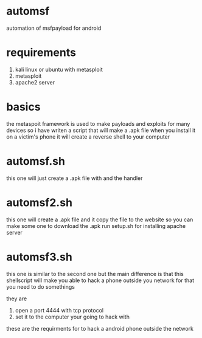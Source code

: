 # automsf
automation of msfpayload for android

# requirements
1) kali linux or ubuntu with metasploit
2) metasploit
3) apache2 server

# basics
the metaspoit framework is used to make payloads and exploits for many devices 
so i have writen a script that will make a .apk file when you install it on a victim's phone
it will create a reverse shell to your computer

# automsf.sh
this one will just create a .apk file with and the handler 

# automsf2.sh
this one will create a .apk file and it copy the file to the website 
so you can make some one to download the .apk
run setup.sh for installing apache server

# automsf3.sh
this one is similar to the second one but the main difference is that this 
shellscript will make you able to hack a phone outside you network
for that you need to do somethings

they are 
1) open a port 4444 with tcp protocol
2) set it to the computer your going to hack with

these are the requirments for to hack a android phone outside the network
